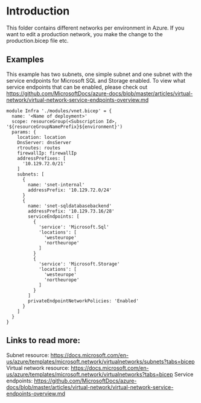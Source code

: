# Introduction 
This folder contains different networks per environment in Azure.
If you want to edit a production network, you make the change to the production.bicep file etc.

## Examples
This example has two subnets, one simple subnet and one subnet with the service endpoints for Microsoft SQL and Storage enabled.
To view what service endpoints that can be enabled, please check out https://github.com/MicrosoftDocs/azure-docs/blob/master/articles/virtual-network/virtual-network-service-endpoints-overview.md
```
module Infra './modules/vnet.bicep' = {
  name: '<Name of deployment>'
  scope: resourceGroup(<Subscription Id>, '${resourceGroupNamePrefix}${environment}')
  params: {
    location: location
    DnsServer: dnsServer
    rtroutes: routes
    firewallIp: firewallIp
    addressPrefixes: [
      '10.129.72.0/21'
    ]
    subnets: [
      {
        name: 'snet-internal'
        addressPrefix: '10.129.72.0/24'
      }
      {
        name: 'snet-sqldatabasebackend'
        addressPrefix: '10.129.73.16/28'
        serviceEndpoints: [
          {
            'service': 'Microsoft.Sql'
            'locations': [
              'westeurope'
              'northeurope'
            ]
          }
          {
            'service': 'Microsoft.Storage'
            'locations': [
              'westeurope'
              'northeurope'
            ]
          }
        ]
        privateEndpointNetworkPolicies: 'Enabled'
      }
    ]
  }
}
```

## Links to read more:
Subnet resource: https://docs.microsoft.com/en-us/azure/templates/microsoft.network/virtualnetworks/subnets?tabs=bicep
Virtual network resource: https://docs.microsoft.com/en-us/azure/templates/microsoft.network/virtualnetworks?tabs=bicep
Service endpoints: https://github.com/MicrosoftDocs/azure-docs/blob/master/articles/virtual-network/virtual-network-service-endpoints-overview.md